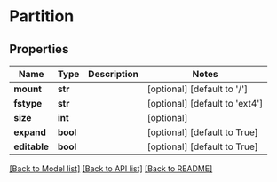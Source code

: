# Partition

## Properties
Name | Type | Description | Notes
------------ | ------------- | ------------- | -------------
**mount** | **str** |  | [optional] [default to '/']
**fstype** | **str** |  | [optional] [default to 'ext4']
**size** | **int** |  | [optional] 
**expand** | **bool** |  | [optional] [default to True]
**editable** | **bool** |  | [optional] [default to True]

[[Back to Model list]](../README.md#documentation-for-models) [[Back to API list]](../README.md#documentation-for-api-endpoints) [[Back to README]](../README.md)



